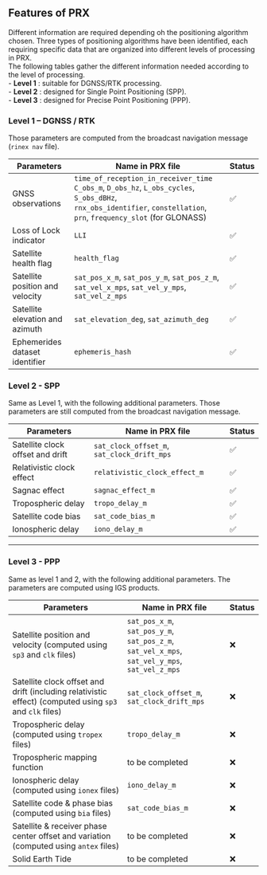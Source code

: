 ## Features of PRX

Different information are required depending oh the positioning algorithm chosen. Three types of positioning algorithms have been identified, each requiring specific data that are organized into different levels of processing in PRX.  
The following tables gather the different information needed according to the level of processing.  
    - **Level 1** : suitable for DGNSS/RTK processing.    
    - **Level 2** : designed for Single Point Positioning (SPP).  
    - **Level 3** : designed for Precise Point Positioning (PPP).  

### Level 1 – DGNSS / RTK

Those parameters are computed from the broadcast navigation message (`rinex nav` file).

| Parameters                      | Name in PRX file                                                                                                                                                               | Status    |
|---------------------------------|--------------------------------------------------------------------------------------------------------------------------------------------------------------------------------|-----------|
| GNSS observations               | `time_of_reception_in_receiver_time`<br/>`C_obs_m`, `D_obs_hz`, `L_obs_cycles`, `S_obs_dBHz`,<br/>`rnx_obs_identifier`, `constellation`, `prn`, `frequency_slot` (for GLONASS) | ✅       |
| Loss of Lock indicator          | `LLI`                                                                                                                                                                          | ✅       |
| Satellite health flag           | `health_flag`                                                                                                                                                               | ✅        |
| Satellite position and velocity | `sat_pos_x_m`, `sat_pos_y_m`, `sat_pos_z_m`,<br> `sat_vel_x_mps`, `sat_vel_y_mps`, `sat_vel_z_mps`                                                                             | ✅       |
| Satellite elevation and azimuth | `sat_elevation_deg`, `sat_azimuth_deg`                                                                                                                                         | ✅       |
| Ephemerides dataset identifier  | `ephemeris_hash`                                                                                                                                                               | ✅       |


### Level 2 - SPP 
Same as Level 1, with the following additional parameters. Those parameters are still computed from the broadcast navigation message.

| Parameters                       | Name in PRX file               | Status    |
|----------------------------------|--------------------------------|-----------|
| Satellite clock offset and drift | `sat_clock_offset_m`, `sat_clock_drift_mps`  | ✅       |
| Relativistic clock effect        | `relativistic_clock_effect_m`    | ✅       |
| Sagnac effect                    | `sagnac_effect_m`                | ✅       |
| Tropospheric delay               | `tropo_delay_m`                  | ✅       |
| Satellite code bias              | `sat_code_bias_m`                | ✅       |
| Ionospheric delay                | `iono_delay_m`                   | ✅       |

---

### Level 3 - PPP 
Same as level 1 and 2, with the following additional parameters. The parameters are computed using IGS products.

| Parameters                                                        | Name in PRX file                                                                                  | Status |
|-------------------------------------------------------------------|---------------------------------------------------------------------------------------------------|--------|
| Satellite position and velocity (computed using `sp3` and `clk` files)                               | `sat_pos_x_m`, `sat_pos_y_m`, `sat_pos_z_m`,<br>`sat_vel_x_mps`, `sat_vel_y_mps`, `sat_vel_z_mps` | ❌      |
| Satellite clock offset and drift (including relativistic effect) (computed using `sp3` and `clk` files) | `sat_clock_offset_m`, `sat_clock_drift_mps`                                                       | ❌      |
| Tropospheric delay (computed using `tropex` files)                                           | `tropo_delay_m`                                                                                   | ❌      |
| Tropospheric mapping function                                     | to be completed                                                                                   | ❌      |
| Ionospheric delay (computed using `ionex` files)                                           | `iono_delay_m`                                                                                    | ❌      |
| Satellite code & phase bias (computed using `bia` files)                                | `sat_code_bias_m`                                                                                 | ❌      |
| Satellite & receiver phase center offset and variation (computed using `antex` files)    | to be completed                                                                                   | ❌      |
| Solid Earth Tide                                                  | to be completed                                                                                   | ❌      |

  

  

